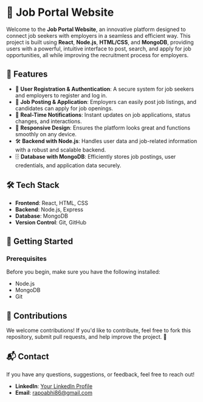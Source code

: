 # 🏢 Job Portal Website

Welcome to the **Job Portal Website**, an innovative platform designed to connect job seekers with employers in a seamless and efficient way. This project is built using **React**, **Node.js**, **HTML/CSS**, and **MongoDB**, providing users with a powerful, intuitive interface to post, search, and apply for job opportunities, all while improving the recruitment process for employers.

## 🌟 Features

- 🔐 **User Registration & Authentication**: A secure system for job seekers and employers to register and log in.
- 📄 **Job Posting & Application**: Employers can easily post job listings, and candidates can apply for job openings.
- 🔔 **Real-Time Notifications**: Instant updates on job applications, status changes, and interactions.
- 📱 **Responsive Design**: Ensures the platform looks great and functions smoothly on any device.
- 🛠️ **Backend with Node.js**: Handles user data and job-related information with a robust and scalable backend.
- 🗄️ **Database with MongoDB**: Efficiently stores job postings, user credentials, and application data securely.

## 🛠️ Tech Stack

- **Frontend**: React, HTML, CSS
- **Backend**: Node.js, Express
- **Database**: MongoDB
- **Version Control**: Git, GitHub

## 🚀 Getting Started

### Prerequisites

Before you begin, make sure you have the following installed:

- Node.js
- MongoDB
- Git

## 🤝 Contributions

We welcome contributions! If you'd like to contribute, feel free to fork this repository, submit pull requests, and help improve the project. 🚀

## 📬 Contact

If you have any questions, suggestions, or feedback, feel free to reach out!

- **LinkedIn**: [Your LinkedIn Profile](https://github.com/abhi-shek-86)
- **Email**: rapoabhi86@gmail.com
